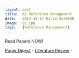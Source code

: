 ```yaml
---
layout: post
title:  AI Reference Management
date:   2023-10-17 01:32:55+0800
image:  01.jpg
tags:   [Reference Management]
---
```


Read Papers NOW!

[Paper Digest](https://www.paperdigest.org) - 
[Literature Review](https://www.paperdigest.org/review/) - 


